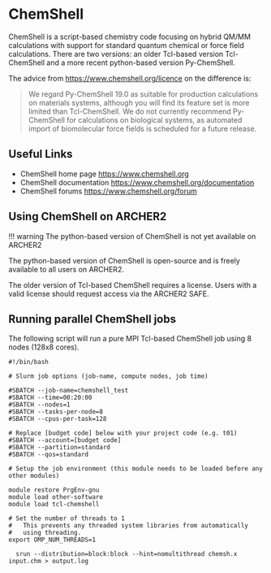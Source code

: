# ChemShell

ChemShell is a script-based chemistry code focusing on hybrid QM/MM
calculations with support for standard quantum chemical or force field
calculations. There are two versions: an older Tcl-based version
Tcl-ChemShell and a more recent python-based version Py-ChemShell.

The advice from <https://www.chemshell.org/licence> on the difference
is:

> We regard Py-ChemShell 19.0 as suitable for production calculations on
> materials systems, although you will find its feature set is more
> limited than Tcl-ChemShell. We do not currently recommend Py-ChemShell
> for calculations on biological systems, as automated import of
> biomolecular force fields is scheduled for a future release.

## Useful Links

  - ChemShell home page <https://www.chemshell.org>
  - ChemShell documentation <https://www.chemshell.org/documentation>
  - ChemShell forums <https://www.chemshell.org/forum>

## Using ChemShell on ARCHER2

!!! warning
    The python-based version of ChemShell is not yet available on 
    ARCHER2

The python-based version of ChemShell is open-source and is freely
available to all users on ARCHER2.

The older version of Tcl-based ChemShell requires a license. Users with
a valid license should request access via the ARCHER2 SAFE.

## Running parallel ChemShell jobs

The following script will run a pure MPI Tcl-based ChemShell job using 8 
nodes (128x8 cores).

```
#!/bin/bash

# Slurm job options (job-name, compute nodes, job time)

#SBATCH --job-name=chemshell_test
#SBATCH --time=00:20:00
#SBATCH --nodes=1
#SBATCH --tasks-per-node=8
#SBATCH --cpus-per-task=128

# Replace [budget code] below with your project code (e.g. t01)
#SBATCH --account=[budget code]
#SBATCH --partition=standard
#SBATCH --qos=standard

# Setup the job environment (this module needs to be loaded before any other modules)

module restore PrgEnv-gnu
module load other-software
module load tcl-chemshell

# Set the number of threads to 1
#   This prevents any threaded system libraries from automatically
#   using threading.
export OMP_NUM_THREADS=1
 
  srun --distribution=block:block --hint=nomultithread chemsh.x input.chm > output.log
```

